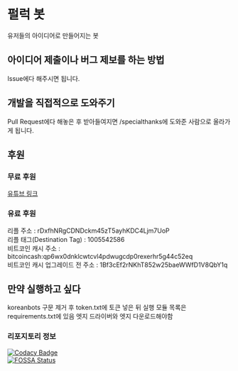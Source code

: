 # 펄럭 봇
유저들의 아이디어로 만들어지는 봇

## 아이디어 제출이나 버그 제보를 하는 방법
Issue에다 해주시면 됩니다.

## 개발을 직접적으로 도와주기
Pull Request에다 해놓은 후 받아들여지면 /specialthanks에 도와준 사람으로 올라가게 됩니다.

## 후원
### 무료 후원
[유튜브 링크](https://www.youtube.com/channel/UCJpQZJtudbnTNjBayE832gg)
### 유료 후원
리플 주소 : rDxfhNRgCDNDckm45zT5ayhKDC4Ljm7UoP   
리플 태그(Destination Tag) : 1005542586   
비트코인 캐시 주소 : bitcoincash:qp6wx0dnklcwtcvl4pdwugcdp0rexerhr5g44c52eq   
비트코인 캐시 업그레이드 전 주소 : 1Bf3cEf2rNKhT852w25baeWWfD1V8QbY1q

## 만약 실행하고 싶다
koreanbots 구문 제거 후 token.txt에 토큰 넣은 뒤 실행
모듈 목록은 requirements.txt에 있음
엣지 드라이버와 엣지 다운로드해야함

### 리포지토리 정보
[![Codacy Badge](https://app.codacy.com/project/badge/Grade/ee14eb657fa949878096e052166f5c08)](https://www.codacy.com/gh/MisileLab/FurLuck-Bot/dashboard?utm_source=github.com&amp;utm_medium=referral&amp;utm_content=MisileLab/FurLuck-Bot&amp;utm_campaign=Badge_Grade)   
[![FOSSA Status](https://app.fossa.com/api/projects/git%2Bgithub.com%2FMisileLab%2FFurLuck-Bot.svg?type=large)](https://app.fossa.com/projects/git%2Bgithub.com%2FMisileLab%2FFurLuck-Bot?ref=badge_large)
